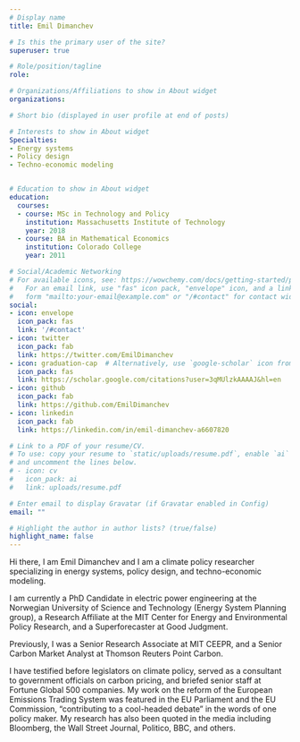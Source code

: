 ```yaml
---
# Display name
title: Emil Dimanchev

# Is this the primary user of the site?
superuser: true

# Role/position/tagline
role:

# Organizations/Affiliations to show in About widget
organizations: 

# Short bio (displayed in user profile at end of posts)

# Interests to show in About widget
Specialties:
- Energy systems
- Policy design
- Techno-economic modeling


# Education to show in About widget
education:
  courses:
  - course: MSc in Technology and Policy
    institution: Massachusetts Institute of Technology
    year: 2018
  - course: BA in Mathematical Economics
    institution: Colorado College
    year: 2011

# Social/Academic Networking
# For available icons, see: https://wowchemy.com/docs/getting-started/page-builder/#icons
#   For an email link, use "fas" icon pack, "envelope" icon, and a link in the
#   form "mailto:your-email@example.com" or "/#contact" for contact widget.
social:
- icon: envelope
  icon_pack: fas
  link: '/#contact'
- icon: twitter
  icon_pack: fab
  link: https://twitter.com/EmilDimanchev
- icon: graduation-cap  # Alternatively, use `google-scholar` icon from `ai` icon pack
  icon_pack: fas
  link: https://scholar.google.com/citations?user=3qMUlzkAAAAJ&hl=en
- icon: github
  icon_pack: fab
  link: https://github.com/EmilDimanchev
- icon: linkedin
  icon_pack: fab
  link: https://linkedin.com/in/emil-dimanchev-a6607820

# Link to a PDF of your resume/CV.
# To use: copy your resume to `static/uploads/resume.pdf`, enable `ai` icons in `params.toml`, 
# and uncomment the lines below.
# - icon: cv
#   icon_pack: ai
#   link: uploads/resume.pdf

# Enter email to display Gravatar (if Gravatar enabled in Config)
email: ""

# Highlight the author in author lists? (true/false)
highlight_name: false
---
```


Hi there, I am Emil Dimanchev and I am a climate policy researcher specializing in energy systems, policy design, and techno-economic modeling.

I am currently a PhD Candidate in electric power engineering at the Norwegian University of Science and Technology (Energy System Planning group), a Research Affiliate at the MIT Center for Energy and Environmental Policy Research, and a Superforecaster at Good Judgment.

Previously, I was a Senior Research Associate at MIT CEEPR, and a Senior Carbon Market Analyst at Thomson Reuters Point Carbon.

I have testified before legislators on climate policy, served as a consultant to government officials on carbon pricing, and briefed senior staff at Fortune Global 500 companies. My work on the reform of the European Emissions Trading System was featured in the EU Parliament and the EU Commission, “contributing to a cool-headed debate” in the words of one policy maker. My research has also been quoted in the media including Bloomberg, the Wall Street Journal, Politico, BBC, and others.
